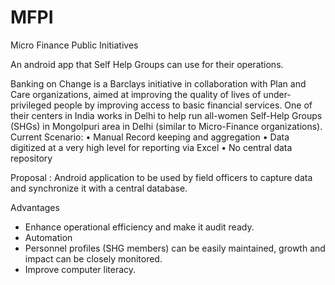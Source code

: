MFPI
====

Micro Finance Public Initiatives

An android app that Self Help Groups can use for
their operations.

Banking on Change is a Barclays initiative in collaboration with Plan and Care organizations, 
aimed at improving the quality of lives of under-privileged people by improving access to basic financial services. 
One of their centers in India works in Delhi to help run all-women Self-Help Groups (SHGs) in Mongolpuri area in Delhi (similar to Micro-Finance organizations).
Current Scenario:
•	Manual Record keeping and aggregation
•	Data digitized at a very high level for reporting  via Excel
•	No central data repository

Proposal : Android application to be used by field officers to capture data and synchronize it with a central database.

Advantages
-	Enhance operational efficiency and make it audit ready.
-	Automation
-	Personnel profiles (SHG members) can be easily maintained, growth and impact can be closely monitored.
-	Improve computer literacy.
